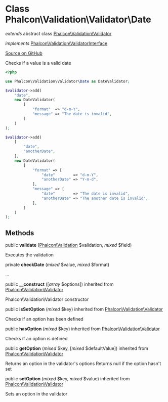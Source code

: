 # Class **Phalcon\\Validation\\Validator\\Date**

*extends* abstract class [Phalcon\Validation\Validator](/en/3.1.2/api/Phalcon_Validation_Validator)

*implements* [Phalcon\Validation\ValidatorInterface](/en/3.1.2/api/Phalcon_Validation_ValidatorInterface)

<a href="https://github.com/phalcon/cphalcon/blob/master/phalcon/validation/validator/date.zep" class="btn btn-default btn-sm">Source on GitHub</a>

Checks if a value is a valid date

```php
<?php

use Phalcon\Validation\Validator\Date as DateValidator;

$validator->add(
    "date",
    new DateValidator(
        [
            "format"  => "d-m-Y",
            "message" => "The date is invalid",
        ]
    )
);

$validator->add(
    [
        "date",
        "anotherDate",
    ],
    new DateValidator(
        [
            "format" => [
                "date"        => "d-m-Y",
                "anotherDate" => "Y-m-d",
            ],
            "message" => [
                "date"        => "The date is invalid",
                "anotherDate" => "The another date is invalid",
            ],
        ]
    )
);

```


## Methods
public  **validate** ([Phalcon\Validation](/en/3.1.2/api/Phalcon_Validation) $validation, *mixed* $field)

Executes the validation



private  **checkDate** (*mixed* $value, *mixed* $format)

...


public  **__construct** ([*array* $options]) inherited from [Phalcon\Validation\Validator](/en/3.1.2/api/Phalcon_Validation_Validator)

Phalcon\\Validation\\Validator constructor



public  **isSetOption** (*mixed* $key) inherited from [Phalcon\Validation\Validator](/en/3.1.2/api/Phalcon_Validation_Validator)

Checks if an option has been defined



public  **hasOption** (*mixed* $key) inherited from [Phalcon\Validation\Validator](/en/3.1.2/api/Phalcon_Validation_Validator)

Checks if an option is defined



public  **getOption** (*mixed* $key, [*mixed* $defaultValue]) inherited from [Phalcon\Validation\Validator](/en/3.1.2/api/Phalcon_Validation_Validator)

Returns an option in the validator's options
Returns null if the option hasn't set



public  **setOption** (*mixed* $key, *mixed* $value) inherited from [Phalcon\Validation\Validator](/en/3.1.2/api/Phalcon_Validation_Validator)

Sets an option in the validator



